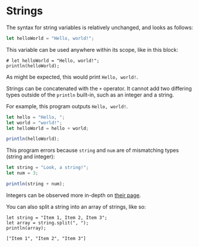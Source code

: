 # Strings

The syntax for string variables is relatively unchanged, and looks as follows:
```js
let helloWorld = "Hello, world!";
```
This variable can be used anywhere within its scope, like in this block:
```rust,ignore
# let helloWorld = "Hello, world!";
println(helloWorld);
```
As might be expected, this would print `Hello, world!`.

Strings can be concatenated with the `+` operator. It cannot add two differing types outside of the `println` built-in, such as an integer and a string.

For example, this program outputs `Hello, world!`.
```js
let hello = "Hello, ";
let world = "world!";
let helloWorld = hello + world;

println(helloWorld);
```

This program errors because `string` and `num` are of mismatching types (string and integer):
```js
let string = "Look, a string!";
let num = 3;

println(string + num);
```
Integers can be observed more in-depth on [their page](./ch1-integers.md).

You can also split a string into an array of strings, like so:
```rs,ignore
let string = "Item 1, Item 2, Item 3";
let array = string.split(", ");
println(array);
```
```
["Item 1", "Item 2", "Item 3"]
```
